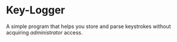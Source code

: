 # Key-Logger
A simple program that helps you store and parse keystrokes without acquiring *administrator* access.  

